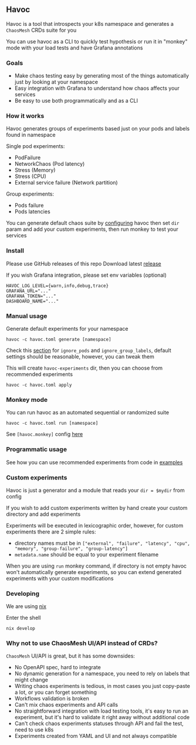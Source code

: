 ## Havoc

Havoc is a tool that introspects your k8s namespace and generates a `ChaosMesh` CRDs suite for you

You can use havoc as a CLI to quickly test hypothesis or run it in "monkey" mode with your load tests and have Grafana annotations

### Goals

- Make chaos testing easy by generating most of the things automatically just by looking at your namespace
- Easy integration with Grafana to understand how chaos affects your services
- Be easy to use both programmatically and as a CLI

### How it works
Havoc generates groups of experiments based just on your pods and labels found in namespace

Single pod experiments:

- PodFailure
- NetworkChaos (Pod latency)
- Stress (Memory)
- Stress (CPU)
- External service failure (Network partition)

Group experiments:

- Pods failure
- Pods latencies

You can generate default chaos suite by [configuring](havoc.toml) havoc then set `dir` param and add your custom experiments, then run monkey to test your services

### Install

Please use GitHub releases of this repo
Download latest [release](https://github.com/smartcontractkit/havoc/releases)

If you wish Grafana integration, please set env variables (optional)
```
HAVOC_LOG_LEVEL={warn,info,debug,trace}
GRAFANA_URL="..."
GRAFANA_TOKEN="..."
DASHBOARD_NAME="..."
```

### Manual usage

Generate default experiments for your namespace

```
havoc -c havoc.toml generate [namespace]
```

Check this [section](havoc.toml) for `ignore_pods` and `ignore_group_labels`, default settings should be reasonable, however, you can tweak them

This will create `havoc-experiments` dir, then you can choose from recommended experiments

```
havoc -c havoc.toml apply
```

### Monkey mode
You can run havoc as an automated sequential or randomized suite
```
havoc -c havoc.toml run [namespace]
```
See `[havoc.monkey]` config [here](havoc.toml)

### Programmatic usage

See how you can use recommended experiments from code in [examples](examples)

### Custom experiments

Havoc is just a generator and a module that reads your `dir = $mydir` from config

If you wish to add custom experiments written by hand create your custom directory and add experiments

Experiments will be executed in lexicographic order, however, for custom experiments there are 2 simple rules:
- directory names must be in `["external", "failure", "latency", "cpu", "memory", "group-failure", "group-latency"]`
- `metadata.name` should be equal to your experiment filename

When you are using `run` monkey command, if directory is not empty havoc won't automatically generate experiments, so you can extend generated experiments with your custom modifications

### Developing

We are using [nix](https://nixos.org/)

Enter the shell

```
nix develop
```

### Why not to use ChaosMesh UI/API instead of CRDs?

`ChaosMesh` UI/API is great, but it has some downsides:
- No OpenAPI spec, hard to integrate
- No dynamic generation for a namespace, you need to rely on labels that might change
- Writing chaos experiments is tedious, in most cases you just copy-paste a lot, or you can forget something
- Workflows validation is broken
- Can't mix chaos experiments and API calls
- No straightforward integration with load testing tools, it's easy to run an experiment, but it's hard to validate it right away without additional code
- Can't check chaos experiments statuses through API and fail the test, need to use k8s
- Experiments created from YAML and UI and not always compatible
